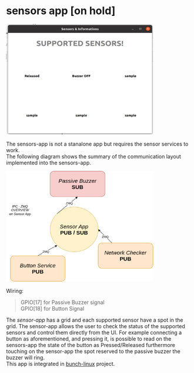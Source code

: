 # sensors app [on hold]

<img src="doc/screen.png" width="400" height="300">

The sensors-app is not a stanalone app but requires the sensor services to work.<br>
The following diagram shows the summary of the communication layout implemented into the sensors-app.

<img src="https://github.com/waelkarman/bunch-linux-manifests/blob/main/docs/miscellaneous/sensorappipc.png" width="400" height="300">

Wiring:<br>
> GPIO[17] for Passive Buzzer signal<br/>
> GPIO[18] for Button Signal<br/>

The *sensor-app* has a grid and each supported sensor have a spot in the grid. The sensor-app allows the user to check the status of the supported sensors and control them directly from the UI. For example connecting a button as aforementioned, and pressing it, is possible to read on the sensors-app the state of the button as Pressed/Released furthermore touching on the sensor-app the spot reserved to the passive buzzer the buzzer will ring.<br>
This app is integrated in [bunch-linux](https://github.com/waelkarman/bunch-linux-manifests) project.
